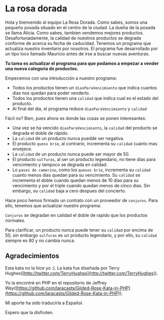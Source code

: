 # La rosa dorada

Hola y bienvenido al equipo La Rosa Dorada. Como sabes, somos una pequeño posada situado en el centro de la ciudad. La dueña de la posada se llama Alicia. Como sabes, tambien vendemos mejores productos. Desafortunadamente, la calidad de nuestros productos se degrada conforme de acerca su fecha de caducidad. Tenemos un programa que actualiza nuestro inventario por nosotros. El programa fue desarrollado por un tipo loco llamado Mauricio antes de irse a buscar nuevas aventuras.

**Tu tarea es actualizar el programa para que podamos a empezar a vender una nueva categoria de productos.**

Empecemos con una introducción a nuestro programa:

- Todos los productos tienen un `diasParaVencimiento` que indica cuantos dias nos quedan para poder venderlo.
- Todos los productos tienen una `calidad` que indica cual es el estado del producto.
- Al final del dia, el programa reduce `diasParaVencimiento` y `calidad`


Fácil no? Bien, pues ahora es donde las cosas se ponen interesantes:

- Una vez se ha vencido `diasParaVencimiento`, la `calidad` del producto se degrada el doble de rápido.
- La `calidad` de un producto nunca puedde ser negativa.
- El producto `queso brie`, al contrario, incrementa su `calidad` cuanto mas envejece.
- La `calidad` de un producto nunca puede ser mayor de 50.
- El producto `sulfuras`, al ser un producto legendario, no tiene dias para vencimiento y tampoco se degrada en calidad.
- Lo `pases de camerino`, como los `quesos brie`, incrementa su `calidad` cuanto menos dias quedan para su vencimiento. Su `calidad` se incrementa el doble cuando quedan menos de 10 dias para su vencimiento y por el triple cuando quedan menos de cinco dias. Sin embargo, su `calidad` baja a cero despues del concierto.

Hace poco hemos firmado un contrato con un proveedor de `conjuros`. Para ello, tenemos que actualizar nuestro programa:

`Conjuros` se degradan en calidad el doble de rapido que los productos normales.

Para clarificar, un producto nunca puede tener su `calidad` por encima de 50, sin embargo `sulfuras` es un producto legendario, y por ello, su `calidad` siempre es 80 y no cambia nunca.

## Agradecimientos

Esta kata no la hice yo :). La kata fue diseñada por Terry Hughes([http://twitter.com/TerryHughes](http://twitter.com/TerryHughes)). 

Yo la encontré en PHP en el repositorio de Jeffrey Way([https://github.com/laracasts/Gilded-Rose-Kata-in-PHP](https://github.com/laracasts/Gilded-Rose-Kata-in-PHP)).

Mi aporte ha sido traducirla a Español.

Espero que la disfruten.

